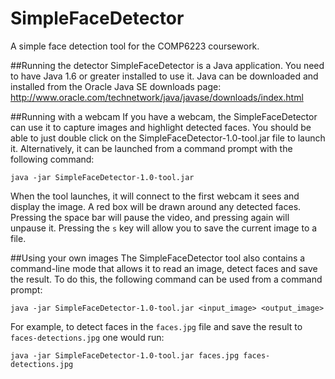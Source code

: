 SimpleFaceDetector
==================

A simple face detection tool for the COMP6223 coursework.

##Running the detector
SimpleFaceDetector is a Java application. You need to have Java 1.6 or greater installed to use it. Java can be downloaded and installed from the Oracle Java SE downloads page: http://www.oracle.com/technetwork/java/javase/downloads/index.html

##Running with a webcam
If you have a webcam, the SimpleFaceDetector can use it to capture images and highlight detected faces. You should be able to just double click on the SimpleFaceDetector-1.0-tool.jar file to launch it. Alternatively, it can be launched from a command prompt with the following command: 
	
	java -jar SimpleFaceDetector-1.0-tool.jar

When the tool launches, it will connect to the first webcam it sees and display the image. A red box will be drawn around any detected faces. Pressing the space bar will pause the video, and pressing again will unpause it. Pressing the `s` key will allow you to save the current image to a file.

##Using your own images
The SimpleFaceDetector tool also contains a command-line mode that allows it to read an image, detect faces and save the result. To do this, the following command can be used from a command prompt:

	java -jar SimpleFaceDetector-1.0-tool.jar <input_image> <output_image>

For example, to detect faces in the `faces.jpg` file and save the result to `faces-detections.jpg` one would run: 

	java -jar SimpleFaceDetector-1.0-tool.jar faces.jpg faces-detections.jpg

